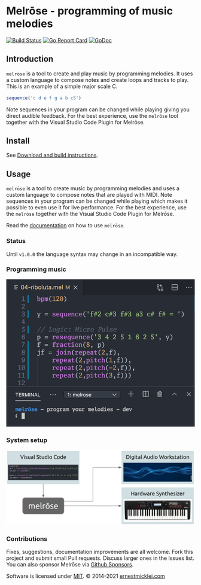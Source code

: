 # Melrōse - programming of music melodies

[![Build Status](https://travis-ci.org/emicklei/melrose.png)](https://travis-ci.org/emicklei/melrose)
[![Go Report Card](https://goreportcard.com/badge/github.com/emicklei/melrose)](https://goreportcard.com/report/github.com/emicklei/melrose)
[![GoDoc](https://godoc.org/github.com/emicklei/melrose?status.svg)](https://pkg.go.dev/github.com/emicklei/melrose?tab=doc)


## Introduction

`melrōse` is a tool to create and play music by programming melodies.
It uses a custom language to compose notes and create loops and tracks to play.
This is an example of a simple major scale C.

```javascript
sequence('c d e f g a b c5')
```

Note sequences in your program can be changed while playing giving you direct audible feedback. 
For the best experience, use the `melrōse` tool together with the Visual Studio Code Plugin for Melrōse.

## Install

See [Download and build instructions](https://melrōse.org/docs/newbies/install/).

## Usage

`melrōse` is a tool to create music by programming melodies and uses a custom language to compose notes that are played with MIDI.
Note sequences in your program can be changed while playing which makes it possible to even use it for live performance.
For the best experience, use the `melrōse` together with the Visual Studio Code Plugin for Melrōse.

Read the [documentation](https://melrōse.org/) on how to use `melrōse`.

### Status

Until `v1.0.0` the language syntax may change in an incompatible way.

### Programming music

![riboluta-melrose](docs/images/riboluta-melrose.png)

### System setup

![melrose-port-daw.png](docs/images/melrose-port-daw.png)


### Contributions

Fixes, suggestions, documentation improvements are all welcome.
Fork this project and submit small Pull requests. 
Discuss larger ones in the Issues list.
You can also sponsor Melrōse via [Github Sponsors](https://github.com/sponsors/emicklei).

Software is licensed under [MIT](LICENSE).
&copy; 2014-2021 [ernestmicklei.com](http://ernestmicklei.com)
